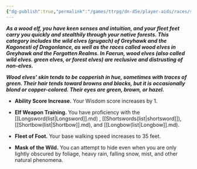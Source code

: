 ```yaml
---
{"dg-publish":true,"permalink":"/games/ttrpg/dn-d5e/player-aids/races/sub-races/elf-sub-race-wood/","tags":["TTRPG/DND/5e","Races"],"noteIcon":""}
---
```



**_As a wood elf, you have keen senses and intuition, and your fleet feet carry you quickly and stealthily through your native forests. This category includes the wild elves (grugach) of Greyhawk and the Kagonesti of Dragonlance, as well as the races called wood elves in Greyhawk and the Forgotten Realms. In Faerun, wood elves (also called wild elves. green elves, or forest elves) are reclusive and distrusting of non-elves._**

**_Wood elves' skin tends to be copperish in hue, sometimes with traces of green. Their hair tends toward browns and blacks, but it is occasionally blond or copper-colored. Their eyes are green, brown, or hazel._**

- **Ability Score Increase.** Your Wisdom score increases by 1.

- **Elf Weapon Training.** You have proficiency with the [[Longsword(list\|Longsword]].md) , [[Shortswords(list\|shortsword]]), [[Shortbow(list\|Shortbow]].md), and [[Longbow(list\|Longbow]].md).

- **Fleet of Foot.** Your base walking speed increases to 35 feet.

- **Mask of the Wild.** You can attempt to hide even when you are only lightly obscured by foliage, heavy rain, falling snow, mist, and other natural phenomena.

